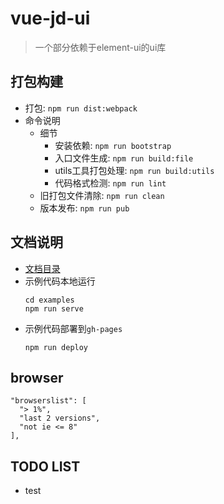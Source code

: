 # vue-jd-ui

> 一个部分依赖于element-ui的ui库

## 打包构建
- 打包: `npm run dist:webpack`
- 命令说明
  - 细节
    - 安装依赖: `npm run bootstrap`
    - 入口文件生成: `npm run build:file`
    - utils工具打包处理: `npm run build:utils`
    - 代码格式检测: `npm run lint`
  - 旧打包文件清除: `npm run clean`
  - 版本发布: `npm run pub`


## 文档说明
- [文档目录](./docs-mds/readme.md)
- 示例代码本地运行
  ````
  cd examples
  npm run serve
  ````
- 示例代码部署到`gh-pages`
  ```
  npm run deploy
  ```
## browser
  ```
  "browserslist": [
    "> 1%",
    "last 2 versions",
    "not ie <= 8"
  ],
  ```
## TODO LIST
- test
